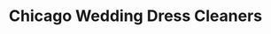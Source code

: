 ---
title: "Chicago Wedding Dress Cleaners"
url: /naperville/chicago-wedding-dress-cleaners/
shop: Wäscherei
---